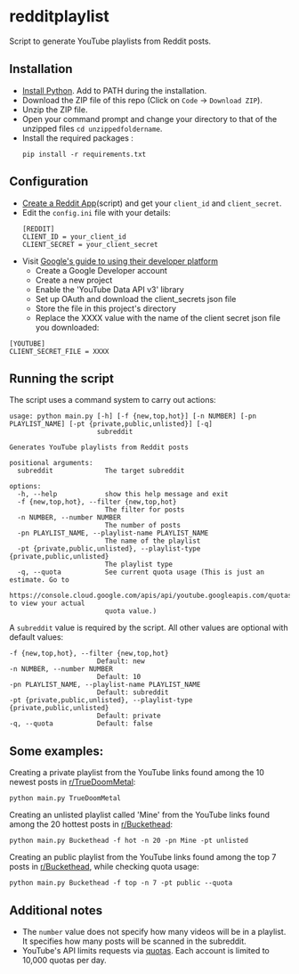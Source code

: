 # redditplaylist
Script to generate YouTube playlists from Reddit posts.

## Installation
- [Install Python](https://www.python.org/downloads/). Add to PATH during the installation.
- Download the ZIP file of this repo (Click on ```Code``` -> ```Download ZIP```).
- Unzip the ZIP file.
- Open your command prompt and change your directory to that of the unzipped files ```cd unzippedfoldername```.
- Install the required packages  :
  ```
  pip install -r requirements.txt
  ```

## Configuration
- [Create a Reddit App](https://www.reddit.com/prefs/apps/)(script) and get your ```client_id``` and ```client_secret```.
- Edit the ```config.ini``` file with your details:
  ```
  [REDDIT]
  CLIENT_ID = your_client_id
  CLIENT_SECRET = your_client_secret
  ```
- Visit [Google's guide to using their developer platform](https://developers.google.com/workspace/guides/get-started)
  - Create a Google Developer account
  - Create a new project
  - Enable the 'YouTube Data API v3' library
  - Set up OAuth and download the client_secrets json file
  - Store the file in this project's directory
  - Replace the XXXX value with the name of the client secret json file you downloaded:
```
[YOUTUBE]
CLIENT_SECRET_FILE = XXXX
```

## Running the script
The script uses a command system to carry out actions:
```
usage: python main.py [-h] [-f {new,top,hot}] [-n NUMBER] [-pn PLAYLIST_NAME] [-pt {private,public,unlisted}] [-q]
                      subreddit

Generates YouTube playlists from Reddit posts

positional arguments:
  subreddit             The target subreddit

options:
  -h, --help            show this help message and exit
  -f {new,top,hot}, --filter {new,top,hot}
                        The filter for posts
  -n NUMBER, --number NUMBER
                        The number of posts
  -pn PLAYLIST_NAME, --playlist-name PLAYLIST_NAME
                        The name of the playlist
  -pt {private,public,unlisted}, --playlist-type {private,public,unlisted}
                        The playlist type
  -q, --quota           See current quota usage (This is just an estimate. Go to
                        https://console.cloud.google.com/apis/api/youtube.googleapis.com/quotas to view your actual
                        quota value.)
```

A  `subreddit` value is required by the script. All other values are optional with default values:
```
-f {new,top,hot}, --filter {new,top,hot}
                      Default: new
-n NUMBER, --number NUMBER
                      Default: 10
-pn PLAYLIST_NAME, --playlist-name PLAYLIST_NAME
                      Default: subreddit
-pt {private,public,unlisted}, --playlist-type {private,public,unlisted}
                      Default: private
-q, --quota           Default: false
```

## Some examples:
Creating a private playlist from the YouTube links found among the 10 newest posts in [r/TrueDoomMetal](https://www.reddit.com/r/TrueDoomMetal/):
```
python main.py TrueDoomMetal
```

Creating an unlisted playlist called 'Mine' from the YouTube links found among the 20 hottest posts in [r/Buckethead](https://www.reddit.com/r/Buckethead/):
```
python main.py Buckethead -f hot -n 20 -pn Mine -pt unlisted
```

Creating an public playlist from the YouTube links found among the top 7 posts in [r/Buckethead](https://www.reddit.com/r/Buckethead/), while checking quota usage:
```
python main.py Buckethead -f top -n 7 -pt public --quota
```

## Additional notes
- The `number` value does not specify how many videos will be in a playlist. It specifies how many posts will be scanned in the subreddit.
- YouTube's API limits requests via [quotas](https://developers.google.com/youtube/v3/determine_quota_cost). Each account is limited to 10,000 quotas per day.